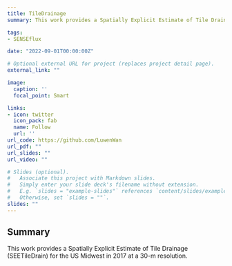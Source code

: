 ```yaml
---
title: TileDrainage
summary: This work provides a Spatially Explicit Estimate of Tile Drainage (SEETileDrain) for the US Midwest in 2017 at a 30-m resolution. 

tags:
- SENSEflux

date: "2022-09-01T00:00:00Z"

# Optional external URL for project (replaces project detail page).
external_link: ""

image:
  caption: ''
  focal_point: Smart

links:
- icon: twitter
  icon_pack: fab
  name: Follow
  url: ''
url_code: https://github.com/LuwenWan
url_pdf: ""
url_slides: ""
url_video: ""

# Slides (optional).
#   Associate this project with Markdown slides.
#   Simply enter your slide deck's filename without extension.
#   E.g. `slides = "example-slides"` references `content/slides/example-slides.md`.
#   Otherwise, set `slides = ""`.
slides: ""
---
```


## Summary
This work provides a Spatially Explicit Estimate of Tile Drainage (SEETileDrain) for the US Midwest in 2017 at a 30-m resolution. 


